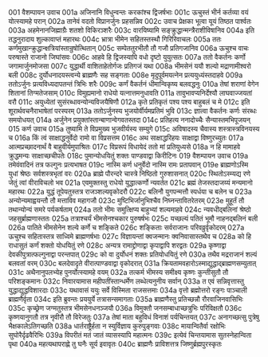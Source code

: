 001  	वैशम्पायन उवाच
001a	अजिनानि विधुन्वन्तः करकांश्च द्विजर्षभाः
001c	ऊचुस्तं भीर्न कर्तव्या वयं योत्स्यामहे परान्
002a	तानेवं वदतो विप्रानर्जुनः प्रहसन्निव
002c	उवाच प्रेक्षका भूत्वा यूयं तिष्ठत पार्श्वतः
003a	अहमेनानजिह्माग्रैः शतशो विकिरञ्शरैः
003c	वारयिष्यामि सङ्क्रुद्धान्मन्त्रैराशीविषानिव
004a	इति तद्धनुरादाय शुल्कावाप्तं महारथः
004c	भ्रात्रा भीमेन सहितस्तस्थौ गिरिरिवाचलः
005a	ततः कर्णमुखान्क्रुद्धान्क्षत्रियांस्तान्रुषोत्थितान्
005c	सम्पेततुरभीतौ तौ गजौ प्रतिगजानिव
006a	ऊचुश्च वाचः परुषास्ते राजानो जिघांसवः
006c	आहवे हि द्विजस्यापि वधो दृष्टो युयुत्सतः
007a	ततो वैकर्तनः कर्णो जगामार्जुनमोजसा
007c	युद्धार्थी वाशिताहेतोर्गजः प्रतिगजं यथा
008a	भीमसेनं ययौ शल्यो मद्राणामीश्वरो बली
008c	दुर्योधनादयस्त्वन्ये ब्राह्मणैः सह सङ्गताः
008e	मृदुपूर्वमयत्नेन प्रत्ययुध्यंस्तदाहवे
009a	ततोऽर्जुनः प्रत्यविध्यदापतन्तं त्रिभिः शरैः
009c	कर्णं वैकर्तनं धीमान्विकृष्य बलवद्धनुः
010a	तेषां शराणां वेगेन शितानां तिग्मतेजसाम्
010c	विमुह्यमानो राधेयो यत्नात्तमनुधावति
011a	तावुभावप्यनिर्देश्यौ लाघवाज्जयतां वरौ
011c	अयुध्येतां सुसंरब्धावन्योन्यविजयैषिणौ
012a	कृते प्रतिकृतं पश्य पश्य बाहुबलं च मे
012c	इति शूरार्थवचनैराभाषेतां परस्परम्
013a	ततोऽर्जुनस्य भुजयोर्वीर्यमप्रतिमं भुवि
013c	ज्ञात्वा वैकर्तनः कर्णः संरब्धः समयोधयत्
014a	अर्जुनेन प्रयुक्तांस्तान्बाणान्वेगवतस्तदा
014c	प्रतिहत्य ननादोच्चैः सैन्यास्तमभिपूजयन्
015  	कर्ण उवाच
015a	तुष्यामि ते विप्रमुख्य भुजवीर्यस्य सम्युगे
015c	अविषादस्य चैवास्य शस्त्रास्त्रविनयस्य च
016a	किं त्वं साक्षाद्धनुर्वेदो रामो वा विप्रसत्तम
016c	अथ साक्षाद्धरिहयः साक्षाद्वा विष्णुरच्युतः
017a	आत्मप्रच्छादनार्थं वै बाहुवीर्यमुपाश्रितः
017c	विप्ररूपं विधायेदं ततो मां प्रतियुध्यसे
018a	न हि मामाहवे क्रुद्धमन्यः साक्षाच्छचीपतेः
018c	पुमान्योधयितुं शक्तः पाण्डवाद्वा किरीटिनः
019  	वैशम्पायन उवाच
019a	तमेवंवादिनं तत्र फल्गुनः प्रत्यभाषत
019c	नास्मि कर्ण धनुर्वेदो नास्मि रामः प्रतापवान्
019e	ब्राह्मणोऽस्मि युधां श्रेष्ठः सर्वशस्त्रभृतां वरः
020a	ब्राह्मे पौरन्दरे चास्त्रे निष्ठितो गुरुशासनात्
020c	स्थितोऽस्म्यद्य रणे जेतुं त्वां वीराविचलो भव
021a	एवमुक्तस्तु राधेयो युद्धात्कर्णो न्यवर्तत
021c	ब्रह्मं तेजस्तदाजय्यं मन्यमानो महारथः
022a	युद्धं तूपेयतुस्तत्र राजञ्शल्यवृकोदरौ
022c	बलिनौ युगपन्मत्तौ स्पर्धया च बलेन च
023a	अन्योन्यमाह्वयन्तौ तौ मत्ताविव महागजौ
023c	मुष्टिभिर्जानुभिश्चैव निघ्नन्तावितरेतरम्
023e	मुहूर्तं तौ तथान्योन्यं समरे पर्यकर्षताम्
024a	ततो भीमः समुत्क्षिप्य बाहुभ्यां शल्यमाहवे
024c	न्यवधीद्बलिनां श्रेष्ठो जहसुर्ब्राह्मणास्ततः
025a	तत्राश्चर्यं भीमसेनश्चकार पुरुषर्षभः
025c	यच्छल्यं पतितं भूमौ नाहनद्बलिनं बली
026a	पातिते भीमसेनेन शल्ये कर्णे च शङ्किते
026c	शङ्किताः सर्वराजानः परिवव्रुर्वृकोदरम्
027a	ऊचुश्च सहितास्तत्र साध्विमे ब्राह्मणर्षभाः
027c	विज्ञायन्तां क्वजन्मानः क्वनिवासास्तथैव च
028a	को हि राधासुतं कर्णं शक्तो योधयितुं रणे
028c	अन्यत्र रामाद्द्रोणाद्वा कृपाद्वापि शरद्वतः
029a	कृष्णाद्वा देवकीपुत्रात्फल्गुनाद्वा परन्तपात्
029c	को वा दुर्योधनं शक्तः प्रतियोधयितुं रणे
030a	तथैव मद्रराजानं शल्यं बलवतां वरम्
030c	बलदेवादृते वीरात्पाण्डवाद्वा वृकोदरात्
031a	क्रियतामवहारोऽस्माद्युद्धाद्ब्राह्मणसम्युतात्
031c	अथैनानुपलभ्येह पुनर्योत्स्यामहे वयम्
032a	तत्कर्म भीमस्य समीक्ष्य कृष्णः कुन्तीसुतौ तौ परिशङ्कमानः
032c	निवारयामास महीपतींस्तान्धर्मेण लब्धेत्यनुनीय सर्वान्
033a	त एवं सन्निवृत्तास्तु युद्धाद्युद्धविशारदाः
033c	यथावासं ययुः सर्वे विस्मिता राजसत्तमाः
034a	वृत्तो ब्रह्मोत्तरो रङ्गः पाञ्चाली ब्राह्मणैर्वृता
034c	इति ब्रुवन्तः प्रययुर्ये तत्रासन्समागताः
035a	ब्राह्मणैस्तु प्रतिच्छन्नौ रौरवाजिनवासिभिः
035c	कृच्छ्रेण जग्मतुस्तत्र भीमसेनधनञ्जयौ
036a	विमुक्तौ जनसम्बाधाच्छत्रुभिः परिविक्षतौ
036c	कृष्णयानुगतौ तत्र नृवीरौ तौ विरेजतुः
037a	तेषां माता बहुविधं विनाशं पर्यचिन्तयत्
037c	अनागच्छत्सु पुत्रेषु भैक्षकालेऽतिगच्छति
038a	धार्तराष्ट्रैर्हता न स्युर्विज्ञाय कुरुपुङ्गवाः
038c	मायान्वितैर्वा रक्षोभिः सुघोरैर्दृढवैरिभिः
039a	विपरीतं मतं जातं व्यासस्यापि महात्मनः
039c	इत्येवं चिन्तयामास सुतस्नेहान्विता पृथा
040a	महत्यथापराह्णे तु घनैः सूर्य इवावृतः
040c	ब्राह्मणैः प्राविशत्तत्र जिष्णुर्ब्रह्मपुरस्कृतः
